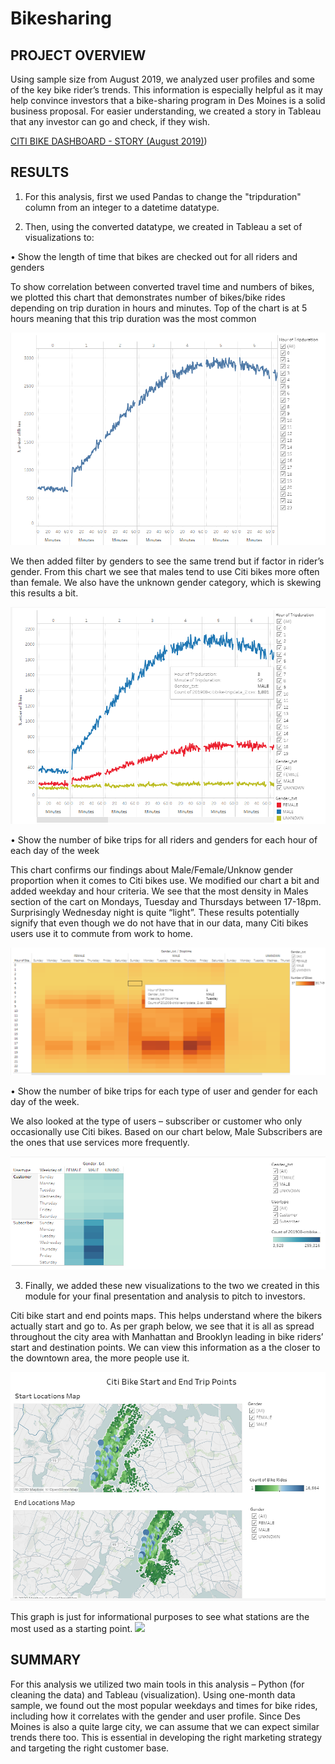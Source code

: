 # Bikesharing


## PROJECT OVERVIEW

Using sample size from August 2019, we analyzed user profiles and some of the key bike rider’s trends. This information is especially helpful as it may help convince investors that a bike-sharing program in Des Moines is a solid business proposal. For easier understanding, we created a story in Tableau that any investor can go and check, if they wish.

[CITI BIKE DASHBOARD - STORY (August 2019)](https://public.tableau.com/profile/larysa.oddo#!/vizhome/NYCCitibike_16038393812120/CitiBike?publish=yes))


## RESULTS
1.	For this analysis, first we used Pandas to change the "tripduration" column from an integer to a datetime datatype. 

2.	Then, using the converted datatype, we created in Tableau a set of visualizations to:

•	Show the length of time that bikes are checked out for all riders and genders

To show correlation between converted travel time and numbers of bikes, we plotted this chart that demonstrates number of bikes/bike rides depending on trip duration in hours and minutes. Top of the chart is at 5 hours meaning that this trip duration was the most common


![](https://github.com/jojobear2020/Bikesharing/blob/main/Images/checkout_times_for_users.PNG)


We then added filter by genders to see the same trend but if factor in rider’s gender. From this chart we see that males tend to use Citi bikes more often than female. We also have the unknown gender category, which is skewing this results a bit.

![]( https://github.com/jojobear2020/Bikesharing/blob/main/Images/checkout_times_by_gender.PNG)


•	Show the number of bike trips for all riders and genders for each hour of each day of the week

This chart confirms our findings about Male/Female/Unknow gender proportion when it comes to Citi bikes use. We modified our chart a bit and added weekday and hour criteria. We see that the most density in Males section of the cart on Mondays, Tuesday and Thursdays between 17-18pm. Surprisingly Wednesday night is quite “light”. These results potentially signify that even though we do not have that in our data, many Citi bikes users use it to commute from work to home.

![]( https://github.com/jojobear2020/Bikesharing/blob/main/Images/trips_by_gender_weekdays_hour.PNG)


•	Show the number of bike trips for each type of user and gender for each day of the week.


We also looked at the type of users – subscriber or customer who only occasionally use Citi bikes. Based on our chart below, Male Subscribers are the ones that use services more frequently.

![]( https://github.com/jojobear2020/Bikesharing/blob/main/Images/user_trips_by_gender_weekday_hour.PNG)




3.	Finally, we added these new visualizations to the two we created in this module for your final presentation and analysis to pitch to investors.


Citi bike start and end points maps. This helps understand where the bikers actually start and go to. As per graph below, we see that it is all as spread throughout the city area with Manhattan and Brooklyn leading in bike riders’ start and destination points. We can view this information as a the closer to the downtown area, the more people use it.

![]( https://github.com/jojobear2020/Bikesharing/blob/main/Images/map_start_end_points.PNG)


This graph is just for informational purposes to see what stations are the most used as a starting point.
![]( https://public.tableau.com/profile/larysa.oddo#!/vizhome/NYCCitibike_16038393812120/CitiBike?publish=yes)



## SUMMARY

For this analysis we utilized two main tools in this analysis – Python (for cleaning the data) and Tableau (visualization).
Using one-month data sample, we found out the most popular weekdays and times for bike rides, including how it correlates with the gender and user profile. Since Des Moines is also a quite large city, we can assume that we can expect similar trends there too. This is essential in developing the right marketing strategy and targeting the right customer base. 

